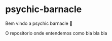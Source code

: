 # psychic-barnacle

Bem vindo a psychic barnacle :tada:

O repositorio onde entendemos como bla bla bla